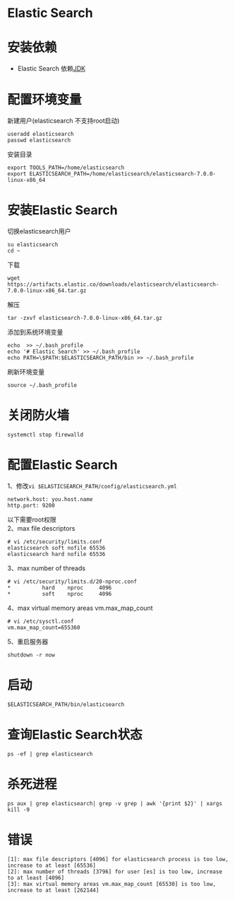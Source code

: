 # Elastic Search

#  安装依赖 

+ Elastic Search 依赖[JDK](https://www.oracle.com/technetwork/java/javase/downloads/index.html)

# 配置环境变量

新建用户(elasticsearch 不支持root启动)
```
useradd elasticsearch
passwd elasticsearch
```

安装目录 
```
export TOOLS_PATH=/home/elasticsearch
export ELASTICSEARCH_PATH=/home/elasticsearch/elasticsearch-7.0.0-linux-x86_64
```

# 安装Elastic Search

切换elasticsearch用户
```
su elasticsearch
cd ~
```

下载 
```
wget https://artifacts.elastic.co/downloads/elasticsearch/elasticsearch-7.0.0-linux-x86_64.tar.gz
```
解压 
```
tar -zxvf elasticsearch-7.0.0-linux-x86_64.tar.gz
```
添加到系统环境变量 
```
echo  >> ~/.bash_profile
echo '# Elastic Search' >> ~/.bash_profile
echo PATH=\$PATH:$ELASTICSEARCH_PATH/bin >> ~/.bash_profile
```
刷新环境变量 
```
source ~/.bash_profile
```

# 关闭防火墙
```
systemctl stop firewalld
```

# 配置Elastic Search

1、修改`vi $ELASTICSEARCH_PATH/config/elasticsearch.yml`
```
network.host: you.host.name
http.port: 9200
```

以下需要root权限 <br />
2、max file descriptors
```
# vi /etc/security/limits.conf
elasticsearch soft nofile 65536
elasticsearch hard nofile 65536
```

3、max number of threads
```
# vi /etc/security/limits.d/20-nproc.conf
*          hard    nproc     4096
*          soft    nproc     4096
```

4、max virtual memory areas vm.max_map_count
```
# vi /etc/sysctl.conf 
vm.max_map_count=655360
```

5、重启服务器
```
shutdown -r now
```

# 启动
```
$ELASTICSEARCH_PATH/bin/elasticsearch
```

# 查询Elastic Search状态
```
ps -ef | grep elasticsearch
```

# 杀死进程
```
ps aux | grep elasticsearch| grep -v grep | awk '{print $2}' | xargs kill -9
```

# 错误
```
[1]: max file descriptors [4096] for elasticsearch process is too low, increase to at least [65536]
[2]: max number of threads [3796] for user [es] is too low, increase to at least [4096]
[3]: max virtual memory areas vm.max_map_count [65530] is too low, increase to at least [262144]
```
